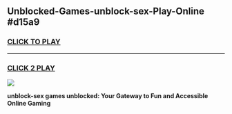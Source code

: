 
## Unblocked-Games-unblock-sex-Play-Online #d15a9
<h3>
<a href="https://news.freeplayer.one?title=unblock-sex&ref=3">CLICK TO PLAY</a></h3>
<hr>

<h3>
<a href="https://news.freeplayer.one?title=unblock-sex&ref=3">CLICK 2 PLAY</a>
  
</h3>

<a href="https://news.freeplayer.one?title=unblock-sex&ref=3"><img src="https://clearcache.store/games.png"></a>


**unblock-sex games unblocked: Your Gateway to Fun and Accessible Online Gaming**
